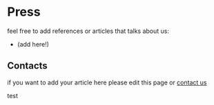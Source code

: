 # Press

feel free to add references or articles that talks about us:

* (add here!)

## Contacts

if you want to add your article here please edit this page or <a href="mailto:staff-drassil@googlegroups.com">contact us</a>

test
